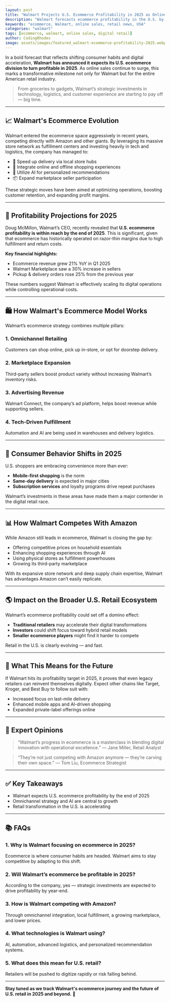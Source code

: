 ```yaml
---
layout: post
title: "Walmart Projects U.S. Ecommerce Profitability in 2025 as Online Sales Soar"
description: "Walmart forecasts ecommerce profitability in the U.S. by 2025 as online sales rise rapidly, signaling major shifts in retail."
keywords: "ecommerce, Walmart, online sales, retail news, USA"
categories: "walmart"
tags: [ecommerce, walmart, online sales, digital retail]
author: CodingRhodes
image: assets/images/featured_walmart-ecommerce-profitability-2025.webp
---
```


In a bold forecast that reflects shifting consumer habits and digital acceleration, **Walmart has announced it expects its U.S. ecommerce division to turn profitable in 2025**. As online sales continue to surge, this marks a transformative milestone not only for Walmart but for the entire American retail industry.

> From groceries to gadgets, Walmart’s strategic investments in technology, logistics, and customer experience are starting to pay off — big time.

---

## 📈 Walmart's Ecommerce Evolution

Walmart entered the ecommerce space aggressively in recent years, competing directly with Amazon and other giants. By leveraging its massive store network as fulfillment centers and investing heavily in tech and logistics, the company has managed to:

- 🚚 Speed up delivery via local store hubs
- 🛒 Integrate online and offline shopping experiences
- 🤖 Utilize AI for personalized recommendations
- 📦 Expand marketplace seller participation

These strategic moves have been aimed at optimizing operations, boosting customer retention, and expanding profit margins.

 
<!-- Ads Homepage below top article -->
<ins class="adsbygoogle"
     style="display:block"
     data-ad-client="ca-pub-2784742237479601"
     data-ad-slot="3760872290"
     data-ad-format="auto"
     data-full-width-responsive="true"></ins>
<script>
     (adsbygoogle = window.adsbygoogle || []).push({});
</script>

---

## 💸 Profitability Projections for 2025

Doug McMillon, Walmart’s CEO, recently revealed that **U.S. ecommerce profitability is within reach by the end of 2025**. This is significant, given that ecommerce has historically operated on razor-thin margins due to high fulfillment and return costs.

**Key financial highlights:**

- Ecommerce revenue grew 21% YoY in Q1 2025
- Walmart Marketplace saw a 30% increase in sellers
- Pickup & delivery orders rose 25% from the previous year

These numbers suggest Walmart is effectively scaling its digital operations while controlling operational costs.

---

## 🛍️ How Walmart's Ecommerce Model Works

Walmart’s ecommerce strategy combines multiple pillars:

### 1. **Omnichannel Retailing**
Customers can shop online, pick up in-store, or opt for doorstep delivery.

### 2. **Marketplace Expansion**
Third-party sellers boost product variety without increasing Walmart’s inventory risks.

### 3. **Advertising Revenue**
Walmart Connect, the company’s ad platform, helps boost revenue while supporting sellers.

### 4. **Tech-Driven Fulfillment**
Automation and AI are being used in warehouses and delivery logistics.

---

## 🧠 Consumer Behavior Shifts in 2025

U.S. shoppers are embracing convenience more than ever:

- **Mobile-first shopping** is the norm
- **Same-day delivery** is expected in major cities
- **Subscription services** and loyalty programs drive repeat purchases

Walmart’s investments in these areas have made them a major contender in the digital retail race.

---

## 📊 How Walmart Competes With Amazon

While Amazon still leads in ecommerce, Walmart is closing the gap by:

- Offering competitive prices on household essentials
- Enhancing shopping experiences through AI
- Using physical stores as fulfillment powerhouses
- Growing its third-party marketplace

With its expansive store network and deep supply chain expertise, Walmart has advantages Amazon can’t easily replicate.

---

## 🌎 Impact on the Broader U.S. Retail Ecosystem

 
<!-- Ads Homepage below top article -->
<ins class="adsbygoogle"
     style="display:block"
     data-ad-client="ca-pub-2784742237479601"
     data-ad-slot="3760872290"
     data-ad-format="auto"
     data-full-width-responsive="true"></ins>
<script>
     (adsbygoogle = window.adsbygoogle || []).push({});
</script>

Walmart’s ecommerce profitability could set off a domino effect:

- **Traditional retailers** may accelerate their digital transformations
- **Investors** could shift focus toward hybrid retail models
- **Smaller ecommerce players** might find it harder to compete

Retail in the U.S. is clearly evolving — and fast.

---

## 🔮 What This Means for the Future

If Walmart hits its profitability target in 2025, it proves that even legacy retailers can reinvent themselves digitally. Expect other chains like Target, Kroger, and Best Buy to follow suit with:

- Increased focus on last-mile delivery
- Enhanced mobile apps and AI-driven shopping
- Expanded private-label offerings online

---

## 📢 Expert Opinions

> “Walmart’s progress in ecommerce is a masterclass in blending digital innovation with operational excellence.” — Jane Miller, Retail Analyst

> “They’re not just competing with Amazon anymore — they’re carving their own space.” — Tom Liu, Ecommerce Strategist

---

## ✅ Key Takeaways

- Walmart expects U.S. ecommerce profitability by the end of 2025
- Omnichannel strategy and AI are central to growth
- Retail transformation in the U.S. is accelerating

---

## 📚 FAQs

### 1. Why is Walmart focusing on ecommerce in 2025?
Ecommerce is where consumer habits are headed. Walmart aims to stay competitive by adapting to this shift.

### 2. Will Walmart’s ecommerce be profitable in 2025?
According to the company, yes — strategic investments are expected to drive profitability by year-end.

### 3. How is Walmart competing with Amazon?
Through omnichannel integration, local fulfillment, a growing marketplace, and lower prices.

### 4. What technologies is Walmart using?
AI, automation, advanced logistics, and personalized recommendation systems.

### 5. What does this mean for U.S. retail?
Retailers will be pushed to digitize rapidly or risk falling behind.

---

**Stay tuned as we track Walmart's ecommerce journey and the future of U.S. retail in 2025 and beyond.** 🚀

